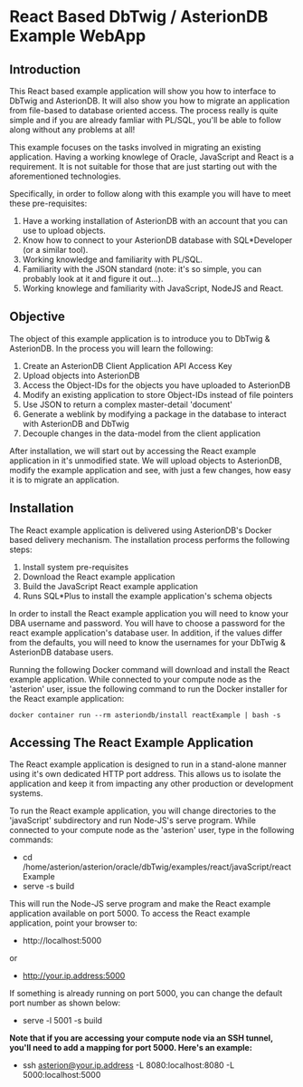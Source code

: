 # React Based DbTwig / AsterionDB Example WebApp #

## Introduction ##

This React based example application will show you how to interface to DbTwig and AsterionDB.  It will also show you how to migrate an application from file-based to database oriented access.  The process really is quite simple and if you are already famliar with PL/SQL, you'll be able to follow along without any problems at all!

This example focuses on the tasks involved in migrating an existing application.  Having a working knowlege of Oracle, JavaScript and React is a requirement.  It is not suitable for those that are just starting out with the aforementioned technologies.

Specifically, in order to follow along with this example you will have to meet these pre-requisites:

  1.  Have a working installation of AsterionDB with an account that you can use to upload objects.
  2.  Know how to connect to your AsterionDB database with SQL*Developer (or a similar tool).
  3.  Working knowledge and familiarity with PL/SQL.
  4.  Familiarity with the JSON standard (note: it's so simple, you can probably look at it and figure it out...).
  5.  Working knowlege and familiarity with JavaScript, NodeJS and React.

## Objective ##

The object of this example application is to introduce you to DbTwig & AsterionDB.  In the process you will learn the following:

  1.  Create an AsterionDB Client Application API Access Key
  2.  Upload objects into AsterionDB
  3.  Access the Object-IDs for the objects you have uploaded to AsterionDB
  4.  Modify an existing application to store Object-IDs instead of file pointers
  5.  Use JSON to return a complex master-detail 'document'
  6.  Generate a weblink by modifying a package in the database to interact with AsterionDB and DbTwig
  7.  Decouple changes in the data-model from the client application

After installation, we will start out by accessing the React example application in it's unmodified state.  We will upload objects to AsterionDB, modify the example application and see, with just a few changes, how easy it is to migrate an application.

## Installation ##

The React example application is delivered using AsterionDB's Docker based delivery mechanism.  The installation process performs the following steps:

  1.  Install system pre-requisites
  2.  Download the React example application
  3.  Build the JavaScript React example application
  4.  Runs SQL*Plus to install the example application's schema objects
  
In order to install the React example application you will need to know your DBA username and password.  You will have to choose a password for the react example application's database user.  In addition, if the values differ from the defaults, you will need to know the usernames for your DbTwig & AsterionDB database users.

Running the following Docker command will download and install the React example application.  While connected to your compute node as the 'asterion' user, issue the following command to run the Docker installer for the React example application:

    docker container run --rm asteriondb/install reactExample | bash -s

## Accessing The React Example Application ##

The React example application is designed to run in a stand-alone manner using it's own dedicated HTTP port address.  This allows us to isolate the application and keep it from impacting any other production or development systems.

To run the React example application, you will change directories to the 'javaScript' subdirectory and run Node-JS's serve program.  While connected to your compute node as the 'asterion' user, type in the following commands:

  * cd /home/asterion/asterion/oracle/dbTwig/examples/react/javaScript/reactExample
  * serve -s build

This will run the Node-JS serve program and make the React example application available on port 5000.  To access the React example application, point your browser to:

  * http://localhost:5000
    
or

  * http://your.ip.address:5000

If something is already running on port 5000, you can change the default port number as shown below:

  * serve -l 5001 -s build

**Note that if you are accessing your compute node via an SSH tunnel, you'll need to add a mapping for port 5000.  Here's an example:**

  * ssh asterion@your.ip.address -L 8080:localhost:8080 -L 5000:localhost:5000

